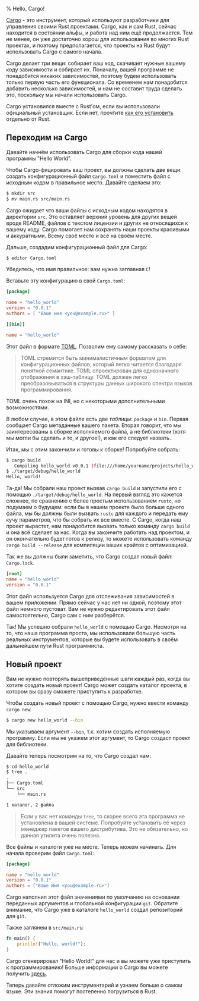 % Hello, Cargo!

[Cargo](http://crates.io/) - это инструмент, который используют разработчики для
управления своими Rust проектами. Cargo, как и сам Rust, сейчас находится в
состоянии альфы, и работа над ним ещё продолжается. Тем не менее, он уже
достаточно хорош для использования во многих Rust проектах, и поэтому
предполагается, что проекты на Rust будут использовать Cargo с самого начала.

Cargo делает три вещи: собирает ваш код, скачивает нужные вашему коду
зависимости и собирает их. Поначалу, вашей программе не понадобится никаких
зависимостей, поэтому будем использовать только первую часть его функционала. Со
временем нам понадобится добавить несколько зависимостей, и нам не составит
труда сделать это, поскольку мы начали использовать Cargo.

Cargo установился вместе с Rust'ом, если вы использовали официальный установщик.
Если нет, прочтите [как его установить](https://github.com/rust-lang/cargo#installing-cargo-from-nightlies)
отдельно от Rust.

## Переходим на Cargo

Давайте начнём использовать Cargo для сборки кода нашей программы "Hello World".

Чтобы Cargo-фицировать ваш проект, вы должны сделать две вещи: создать
конфигурационный файл `Cargo.toml` и поместить файл с исходным кодом в
правильное место. Давайте сделаем это:

```bash
$ mkdir src
$ mv main.rs src/main.rs
```

Cargo ожидает что ваши файлы с исходным кодом находятся в директории `src`. Это
оставляет верхний уровень для других вещей вроде README, файлов с текстом
лицензии и других не относящихся к вашему коду. Cargo помогает нам сохранять
наши проекты красивыми и аккуратными. Всему своё место и всё на своём месте.

Дальше, создадим конфигурационный файл для Cargo:

```bash
$ editor Cargo.toml
```

Убедитесь, что имя правильное: вам нужна заглавная `C`!

Вставьте эту конфигурацию в свой `Cargo.toml`:

```toml
[package]

name = "hello_world"
version = "0.0.1"
authors = [ "Ваше имя <you@example.ru>" ]

[[bin]]

name = "hello_world"
```

Этот файл в формате [TOML](https://github.com/toml-lang/toml). Позволим ему
самому рассказать о себе:

> TOML стремится быть минималистичным форматом для конфигурационных файлов,
> который легко читается благодаря понятной семантике. TOML спроектирован для
> однозначного отображения в хэш-таблицу. TOML должен легко преобразовываться в
> структуры данных широкого спектра языков программирования.

TOML очень похож на INI, но с некоторыми дополнительными возможностями.

В любом случае, в этом файле есть две *таблицы*: `package` и `bin`. Первая
сообщает Cargo метаданные вашего пакета. Вторая говорит, что мы заинтересованы в
сборке исполняемого файла, а не библиотеки (хотя мы могли бы сделать и то, и
другое!), и как его следует назвать.

Итак, мы с этим закончили и готовы к сборке! Попробуйте собрать:

```bash
$ cargo build
   Compiling hello_world v0.0.1 (file:///home/yourname/projects/hello_world)
$ ./target/debug/hello_world
Hello, world!
```

Та-да! Мы собрали наш проект вызвав `cargo build` и запустили его с помощью
`./target/debug/hello_world`. На первый взгляд это кажется сложнее, по сравнению
с более простым использованием `rustc`, но подумаем о будущем: если бы в нашем
проекте было больше одного файла, мы бы должны были вызвать `rustc` для каждого
и передать ему кучу параметров, что бы собрать их все вместе. С Cargo, когда наш
проект вырастет, нам понадобится вызвать только команду `cargo build` и она всё
сделает за нас. Когда вы закончите работать над проектом, и он окончательно
будет готов к релизу, то можете использовать команду `cargo build --release` для
компиляции ваших крэйтов с оптимизацией.

Так же вы должны были заметить, что Cargo создал новый файл: `Cargo.lock`.

```toml
[root]
name = "hello_world"
version = "0.0.1"
```

Этот файл используется Cargo для отслеживания зависимостей в вашем приложении.
Прямо сейчас у нас нет ни одной, поэтому этот файл немного пустоват. Вам не
нужно редактировать этот файл самостоятельно, Cargo сам с ним разберётся.

Так! Мы успешно собрали `hello_world` с помощью Cargo. Несмотря на то, что наша
программа проста, мы использовали большую часть реальных инструментов, которые
вы будете использовать в своём дальнейшем пути Rust программиста.

## Новый проект

Вам не нужно повторять вышеприведённые шаги каждый раз, когда вы хотите создать
новый проект! Cargo может создать каталог проекта, в котором вы сразу сможете
приступить к разработке.

Чтобы создать новый проект с помощью Cargo, нужно ввести команду `cargo new`:

```bash
$ cargo new hello_world --bin
```

Мы указываем аргумент `--bin`, т.к. хотим создать исполняемую программу. Если мы
не укажем этот аргумент, то Cargo создаст проект для библиотеки.

Давайте теперь посмотрим на то, что Cargo создал нам:

```bash
$ cd hello_world
$ tree .
.
├── Cargo.toml
└── src
    └── main.rs

1 каталог, 2 файла
```

>Если у вас нет команды `tree`, то скорее всего эта программа не установлена в
>вашей системе. Попробуйте установить её через менеджер пакетов вашего
>дистрибутива. Это не обязательно, но данная утилита очень полезна.

Все файлы и каталоги уже на месте. Теперь можем начинать. Для начала проверим
файл `Cargo.toml`:

```toml
[package]

name = "hello_world"
version = "0.0.1"
authors = ["Ваше Имя <you@example.ru>"]
```

Cargo наполнил этот файл значениями по умолчанию на основании переданных
аргументов и глобальной конфигурации `git`. Обратите внимание, что Cargo уже в
каталоге `hello_world` создал репозиторий для `git`.

Также заглянем в `src/main.rs`:

```rust
fn main() {
    println!("Hello, world!");
}
```

Cargo сгенерировал "Hello World!" для нас и вы можете уже приступить к
программированию! Больше информации о Cargo вы можете получить
[здесь](http://doc.crates.io/guide.html).

Теперь давайте отложим инструментарий и узнаем больше о самом языке. Эти знания
помогут постепенно погрузиться в Rust.
